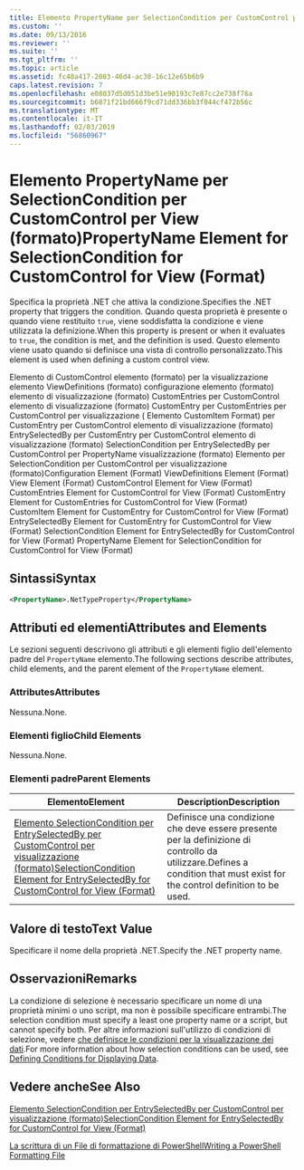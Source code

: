 ```yaml
---
title: Elemento PropertyName per SelectionCondition per CustomControl per visualizzazione (formato) | Microsoft Docs
ms.custom: ''
ms.date: 09/13/2016
ms.reviewer: ''
ms.suite: ''
ms.tgt_pltfrm: ''
ms.topic: article
ms.assetid: fc48a417-2083-46d4-ac38-16c12e65b6b9
caps.latest.revision: 7
ms.openlocfilehash: e08037d5d051d3be51e90193c7e87cc2e738f78a
ms.sourcegitcommit: b6871f21bd666f9cd71dd336bb3f844cf472b56c
ms.translationtype: MT
ms.contentlocale: it-IT
ms.lasthandoff: 02/03/2019
ms.locfileid: "56860967"
---
```

# <a name="propertyname-element-for-selectioncondition-for-customcontrol-for-view-format"></a><span data-ttu-id="609ab-102">Elemento PropertyName per SelectionCondition per CustomControl per View (formato)</span><span class="sxs-lookup"><span data-stu-id="609ab-102">PropertyName Element for SelectionCondition for CustomControl for View (Format)</span></span>

<span data-ttu-id="609ab-103">Specifica la proprietà .NET che attiva la condizione.</span><span class="sxs-lookup"><span data-stu-id="609ab-103">Specifies the .NET property that triggers the condition.</span></span> <span data-ttu-id="609ab-104">Quando questa proprietà è presente o quando viene restituito `true`, viene soddisfatta la condizione e viene utilizzata la definizione.</span><span class="sxs-lookup"><span data-stu-id="609ab-104">When this property is present or when it evaluates to `true`, the condition is met, and the definition is used.</span></span> <span data-ttu-id="609ab-105">Questo elemento viene usato quando si definisce una vista di controllo personalizzato.</span><span class="sxs-lookup"><span data-stu-id="609ab-105">This element is used when defining a custom control view.</span></span>

<span data-ttu-id="609ab-106">Elemento di CustomControl elemento (formato) per la visualizzazione elemento ViewDefinitions (formato) configurazione elemento (formato) elemento di visualizzazione (formato) CustomEntries per CustomControl elemento di visualizzazione (formato) CustomEntry per CustomEntries per CustomControl per visualizzazione ( Elemento CustomItem Format) per CustomEntry per CustomControl elemento di visualizzazione (formato) EntrySelectedBy per CustomEntry per CustomControl elemento di visualizzazione (formato) SelectionCondition per EntrySelectedBy per CustomControl per PropertyName visualizzazione (formato) Elemento per SelectionCondition per CustomControl per visualizzazione (formato)</span><span class="sxs-lookup"><span data-stu-id="609ab-106">Configuration Element (Format) ViewDefinitions Element (Format) View Element (Format) CustomControl Element for View (Format) CustomEntries Element for CustomControl for View (Format) CustomEntry Element for CustomEntries for CustomControl for View (Format) CustomItem Element for CustomEntry for CustomControl for View (Format) EntrySelectedBy Element for CustomEntry for CustomControl for View (Format) SelectionCondition Element for EntrySelectedBy for CustomControl for View (Format) PropertyName Element for SelectionCondition for CustomControl for View (Format)</span></span>

## <a name="syntax"></a><span data-ttu-id="609ab-107">Sintassi</span><span class="sxs-lookup"><span data-stu-id="609ab-107">Syntax</span></span>

```xml
<PropertyName>.NetTypeProperty</PropertyName>
```

## <a name="attributes-and-elements"></a><span data-ttu-id="609ab-108">Attributi ed elementi</span><span class="sxs-lookup"><span data-stu-id="609ab-108">Attributes and Elements</span></span>

<span data-ttu-id="609ab-109">Le sezioni seguenti descrivono gli attributi e gli elementi figlio dell'elemento padre del `PropertyName` elemento.</span><span class="sxs-lookup"><span data-stu-id="609ab-109">The following sections describe attributes, child elements, and the parent element of the `PropertyName` element.</span></span>

### <a name="attributes"></a><span data-ttu-id="609ab-110">Attributes</span><span class="sxs-lookup"><span data-stu-id="609ab-110">Attributes</span></span>

<span data-ttu-id="609ab-111">Nessuna.</span><span class="sxs-lookup"><span data-stu-id="609ab-111">None.</span></span>

### <a name="child-elements"></a><span data-ttu-id="609ab-112">Elementi figlio</span><span class="sxs-lookup"><span data-stu-id="609ab-112">Child Elements</span></span>

<span data-ttu-id="609ab-113">Nessuna.</span><span class="sxs-lookup"><span data-stu-id="609ab-113">None.</span></span>

### <a name="parent-elements"></a><span data-ttu-id="609ab-114">Elementi padre</span><span class="sxs-lookup"><span data-stu-id="609ab-114">Parent Elements</span></span>

|<span data-ttu-id="609ab-115">Elemento</span><span class="sxs-lookup"><span data-stu-id="609ab-115">Element</span></span>|<span data-ttu-id="609ab-116">Description</span><span class="sxs-lookup"><span data-stu-id="609ab-116">Description</span></span>|
|-------------|-----------------|
|[<span data-ttu-id="609ab-117">Elemento SelectionCondition per EntrySelectedBy per CustomControl per visualizzazione (formato)</span><span class="sxs-lookup"><span data-stu-id="609ab-117">SelectionCondition Element for EntrySelectedBy for CustomControl for View (Format)</span></span>](./selectioncondition-element-for-entryselectedby-for-customcontrol-format.md)|<span data-ttu-id="609ab-118">Definisce una condizione che deve essere presente per la definizione di controllo da utilizzare.</span><span class="sxs-lookup"><span data-stu-id="609ab-118">Defines a condition that must exist for the control definition to be used.</span></span>|

## <a name="text-value"></a><span data-ttu-id="609ab-119">Valore di testo</span><span class="sxs-lookup"><span data-stu-id="609ab-119">Text Value</span></span>

<span data-ttu-id="609ab-120">Specificare il nome della proprietà .NET.</span><span class="sxs-lookup"><span data-stu-id="609ab-120">Specify the .NET property name.</span></span>

## <a name="remarks"></a><span data-ttu-id="609ab-121">Osservazioni</span><span class="sxs-lookup"><span data-stu-id="609ab-121">Remarks</span></span>

<span data-ttu-id="609ab-122">La condizione di selezione è necessario specificare un nome di una proprietà minimi o uno script, ma non è possibile specificare entrambi.</span><span class="sxs-lookup"><span data-stu-id="609ab-122">The selection condition must specify a least one property name or a script, but cannot specify both.</span></span> <span data-ttu-id="609ab-123">Per altre informazioni sull'utilizzo di condizioni di selezione, vedere [che definisce le condizioni per la visualizzazione dei dati](./defining-conditions-for-displaying-data.md).</span><span class="sxs-lookup"><span data-stu-id="609ab-123">For more information about how selection conditions can be used, see [Defining Conditions for Displaying Data](./defining-conditions-for-displaying-data.md).</span></span>

## <a name="see-also"></a><span data-ttu-id="609ab-124">Vedere anche</span><span class="sxs-lookup"><span data-stu-id="609ab-124">See Also</span></span>

[<span data-ttu-id="609ab-125">Elemento SelectionCondition per EntrySelectedBy per CustomControl per visualizzazione (formato)</span><span class="sxs-lookup"><span data-stu-id="609ab-125">SelectionCondition Element for EntrySelectedBy for CustomControl for View (Format)</span></span>](./selectioncondition-element-for-entryselectedby-for-customcontrol-format.md)

[<span data-ttu-id="609ab-126">La scrittura di un File di formattazione di PowerShell</span><span class="sxs-lookup"><span data-stu-id="609ab-126">Writing a PowerShell Formatting File</span></span>](./writing-a-powershell-formatting-file.md)
